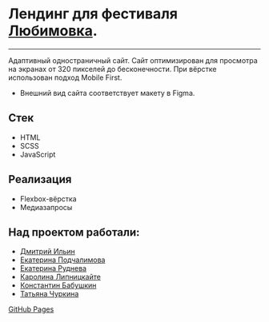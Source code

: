 # Лендинг для фестиваля [Любимовка](https://lubimovka.ru/).
***
Адаптивный одностраничный сайт. Сайт оптимизирован для просмотра на экранах от 320 пикселей до бесконечности. При вёрстке использован подход Mobile First.
+ Внешний вид сайта соответствует макету в Figma.
## Стек
+ HTML
+ SCSS
+ JavaScript
## Реализация
+ Flexbox-вёрстка
+ Медиазапросы
## Над проектом работали:
+ [Дмитрий Ильин](https://github.com/Ilin-Dmitry)
+ [Екатерина Подчалимова](https://github.com/EkaterinaPodchalimova)
+ [Екатерина Руднева](https://github.com/KetiRudneva)
+ [Каролина Липницкайте](https://github.com/lipnitskaite)
+ [Константин Бабушкин](https://github.com/kogrms)
+ [Татьяна Чуркина](https://github.com/tsharon-byte)

[GitHub Pages](https://ketirudneva.github.io/lubimovka/)
